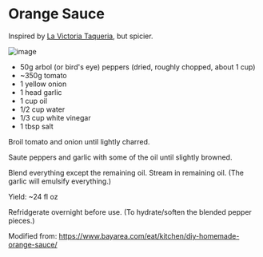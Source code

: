 Orange Sauce
============

Inspired by [La Victoria Taqueria](http://www.lavicsj.com/), but spicier.

![image](https://user-images.githubusercontent.com/2049665/189216430-2f5a67d3-a256-4eb5-9d89-5db4438cdf9d.png)


- 50g arbol (or bird's eye) peppers (dried, roughly chopped, about 1 cup)
- ~350g tomato
- 1 yellow onion
- 1 head garlic
- 1 cup oil
- 1/2 cup water
- 1/3 cup white vinegar
- 1 tbsp salt

Broil tomato and onion until lightly charred.

Saute peppers and garlic with some of the oil until slightly browned.

Blend everything except the remaining oil.  Stream in
remaining oil.  (The garlic will emulsify everything.)

Yield: ~24 fl oz

Refridgerate overnight before use.  (To hydrate/soften the blended pepper pieces.)

Modified from: https://www.bayarea.com/eat/kitchen/diy-homemade-orange-sauce/
